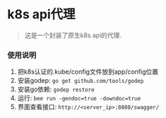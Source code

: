 # k8s api代理

> 这是一个封装了原生k8s api的代理.

### 使用说明

1. 把k8s认证的.kube/config文件放到app/config位置
2. 安装godep: `go get github.com/tools/godep`
3. 安装go依赖: `godep restore`
4. 运行: `bee run -gendoc=true -downdoc=true`
5. 界面查看接口: `http://<server_ip>:8080/swagger/`
